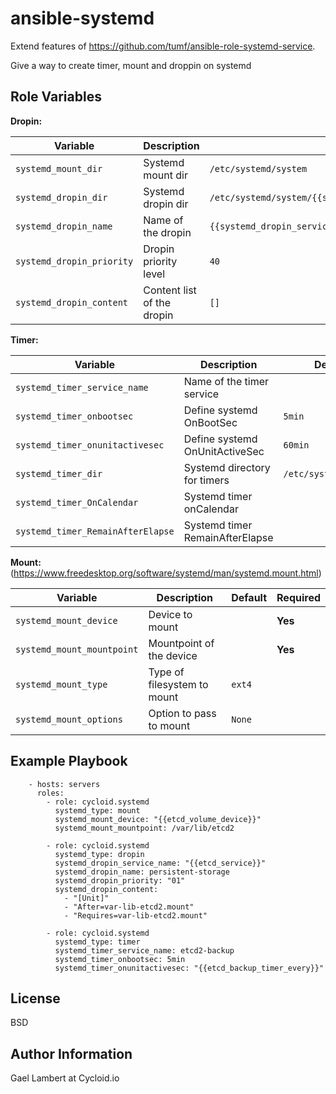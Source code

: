 ansible-systemd
===============

Extend features of https://github.com/tumf/ansible-role-systemd-service.

Give a way to create timer, mount and droppin on systemd

Role Variables
--------------

**Dropin:**

| **Variable**              | **Description**            | **Default**                                                     |
|---------------------------|----------------------------|-----------------------------------------------------------------|
| `systemd_mount_dir`       | Systemd mount dir          | `/etc/systemd/system`                                           |
| `systemd_dropin_dir`      | Systemd dropin dir         | `/etc/systemd/system/{{systemd_dropin_service_name}}.service.d` |
| `systemd_dropin_name`     | Name of the dropin         | `{{systemd_dropin_service_name}}`                               |
| `systemd_dropin_priority` | Dropin priority level      | `40`                                                            |
| `systemd_dropin_content`  | Content list of the dropin | `[]`                                                            |

**Timer:**

| **Variable**                      | **Description**                 | **Default**           | **Required** |
|-----------------------------------|---------------------------------|-----------------------|--------------|
| `systemd_timer_service_name`      | Name of the timer service       |                       | **Yes**      |
| `systemd_timer_onbootsec`         | Define systemd OnBootSec        | `5min`                |              |
| `systemd_timer_onunitactivesec`   | Define systemd OnUnitActiveSec  | `60min`               |              |
| `systemd_timer_dir`               | Systemd directory for timers    | `/etc/systemd/system` |              |
| `systemd_timer_OnCalendar`        | Systemd timer onCalendar        |                       |              |
| `systemd_timer_RemainAfterElapse` | Systemd timer RemainAfterElapse |                       |              |

**Mount:** (https://www.freedesktop.org/software/systemd/man/systemd.mount.html)

| **Variable**               | **Description**             | **Default** | **Required** |
|----------------------------|-----------------------------|-------------|--------------|
| `systemd_mount_device`     | Device to mount             |             | **Yes**      |
| `systemd_mount_mountpoint` | Mountpoint of the device    |             | **Yes**      |
| `systemd_mount_type`       | Type of filesystem to mount | `ext4`      |              |
| `systemd_mount_options`    | Option to pass to mount     | `None`      |              |

Example Playbook
----------------

```
    - hosts: servers
      roles:
        - role: cycloid.systemd
          systemd_type: mount
          systemd_mount_device: "{{etcd_volume_device}}"
          systemd_mount_mountpoint: /var/lib/etcd2

        - role: cycloid.systemd
          systemd_type: dropin
          systemd_dropin_service_name: "{{etcd_service}}"
          systemd_dropin_name: persistent-storage
          systemd_dropin_priority: "01"
          systemd_dropin_content:
            - "[Unit]"
            - "After=var-lib-etcd2.mount"
            - "Requires=var-lib-etcd2.mount"

        - role: cycloid.systemd
          systemd_type: timer
          systemd_timer_service_name: etcd2-backup
          systemd_timer_onbootsec: 5min
          systemd_timer_onunitactivesec: "{{etcd_backup_timer_every}}"
```

License
-------

BSD

Author Information
------------------

Gael Lambert at Cycloid.io
